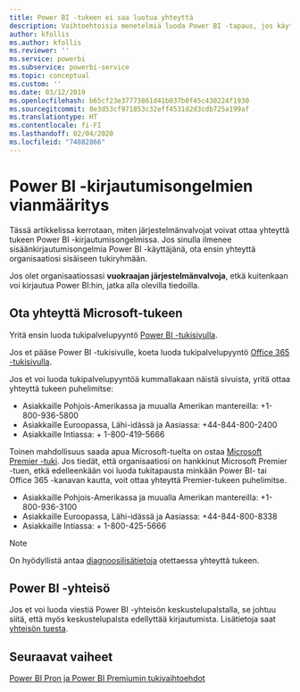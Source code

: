 ```yaml
---
title: Power BI -tukeen ei saa luotua yhteyttä
description: Vaihtoehtoisia menetelmiä luoda Power BI -tapaus, jos käyttäjä ei voi kirjautua sisään
author: kfollis
ms.author: kfollis
ms.reviewer: ''
ms.service: powerbi
ms.subservice: powerbi-service
ms.topic: conceptual
ms.custom: ''
ms.date: 03/12/2019
ms.openlocfilehash: b65cf23e37773861d41b037b0f45c430224f1930
ms.sourcegitcommit: 8e3d53cf971853c32eff4531d2d3cdb725a199af
ms.translationtype: HT
ms.contentlocale: fi-FI
ms.lasthandoff: 02/04/2020
ms.locfileid: "74882866"
---
```

# <a name="troubleshooting-sign-in-issues-for-power-bi"></a>Power BI -kirjautumisongelmien vianmääritys

Tässä artikkelissa kerrotaan, miten järjestelmänvalvojat voivat ottaa yhteyttä tukeen Power BI -kirjautumisongelmissa. Jos sinulla ilmenee sisäänkirjautumisongelmia Power BI -käyttäjänä, ota ensin yhteyttä organisaatiosi sisäiseen tukiryhmään.

Jos olet organisaatiossasi **vuokraajan järjestelmänvalvoja**, etkä kuitenkaan voi kirjautua Power BI:hin, jatka alla olevilla tiedoilla.

## <a name="contact-microsoft-support"></a>Ota yhteyttä Microsoft-tukeen

Yritä ensin luoda tukipalvelupyyntö [Power BI -tukisivulla](https://powerbi.microsoft.com/support/).

Jos et pääse Power BI -tukisivulle, koeta luoda tukipalvelupyyntö [Office 365 -tukisivulla](https://support.office.com/home/contact).

Jos et voi luoda tukipalvelupyyntöä kummallakaan näistä sivuista, yritä ottaa yhteyttä tukeen puhelimitse:

* Asiakkaille Pohjois-Amerikassa ja muualla Amerikan mantereilla: +1-800-936-5800
* Asiakkaille Euroopassa, Lähi-idässä ja Aasiassa: +44-844-800-2400
* Asiakkaille Intiassa: + 1-800-419-5666

Toinen mahdollisuus saada apua Microsoft-tuelta on ostaa [Microsoft Premier -tuki](https://support.microsoft.com/premier). Jos tiedät, että organisaatiosi on hankkinut Microsoft Premier -tuen, etkä edelleenkään voi luoda tukitapausta minkään Power BI- tai Office 365 -kanavan kautta, voit ottaa yhteyttä Premier-tukeen puhelimitse.

* Asiakkaille Pohjois-Amerikassa ja muualla Amerikan mantereilla: +1-800-936-3100
* Asiakkaille Euroopassa, Lähi-idässä ja Aasiassa: +44-844-800-8338
* Asiakkaille Intiassa: + 1-800-425-5666

> [!Note]
> On hyödyllistä antaa [diagnoosilisätietoja](service-admin-capturing-additional-diagnostic-information-for-power-bi.md) otettaessa yhteyttä tukeen.

## <a name="power-bi-community"></a>Power BI -yhteisö

Jos et voi luoda viestiä Power BI -yhteisön keskustelupalstalla, se johtuu siitä, että myös keskustelupalsta edellyttää kirjautumista. Lisätietoja saat [yhteisön tuesta](https://community.powerbi.com/t5/Community-Support/ct-p/PBI_CommunitySupport).

## <a name="next-steps"></a>Seuraavat vaiheet

[Power BI Pron ja Power BI Premiumin tukivaihtoehdot](service-support-options.md)
